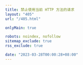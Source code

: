 ```yaml
---
title: 禁止使用当前 HTTP 方法的请求
layout: "405"
url: "/405.html"

onlyMain: true

robots: noindex, nofollow
sitemap_exclude: true
rss_exclude: true

date: "2023-03-28T00:00:28+08:00"
---
```

